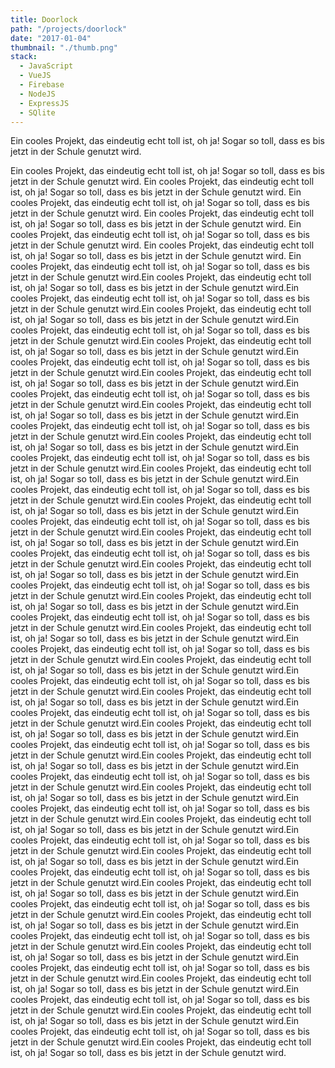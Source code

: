 ```yaml
---
title: Doorlock
path: "/projects/doorlock"
date: "2017-01-04"
thumbnail: "./thumb.png"
stack:
  - JavaScript
  - VueJS
  - Firebase
  - NodeJS
  - ExpressJS
  - SQlite
---
```


Ein cooles Projekt, das eindeutig echt toll ist, oh ja! Sogar so toll, dass es bis jetzt in der Schule genutzt wird.




Ein cooles Projekt, das eindeutig echt toll ist, oh ja! Sogar so toll, dass es bis jetzt in der Schule genutzt wird.
Ein cooles Projekt, das eindeutig echt toll ist, oh ja! Sogar so toll, dass es bis jetzt in der Schule genutzt wird.
Ein cooles Projekt, das eindeutig echt toll ist, oh ja! Sogar so toll, dass es bis jetzt in der Schule genutzt wird.
Ein cooles Projekt, das eindeutig echt toll ist, oh ja! Sogar so toll, dass es bis jetzt in der Schule genutzt wird.
Ein cooles Projekt, das eindeutig echt toll ist, oh ja! Sogar so toll, dass es bis jetzt in der Schule genutzt wird.
Ein cooles Projekt, das eindeutig echt toll ist, oh ja! Sogar so toll, dass es bis jetzt in der Schule genutzt wird.
Ein cooles Projekt, das eindeutig echt toll ist, oh ja! Sogar so toll, dass es bis jetzt in der Schule genutzt wird.Ein cooles Projekt, das eindeutig echt toll ist, oh ja! Sogar so toll, dass es bis jetzt in der Schule genutzt wird.Ein cooles Projekt, das eindeutig echt toll ist, oh ja! Sogar so toll, dass es bis jetzt in der Schule genutzt wird.Ein cooles Projekt, das eindeutig echt toll ist, oh ja! Sogar so toll, dass es bis jetzt in der Schule genutzt wird.Ein cooles Projekt, das eindeutig echt toll ist, oh ja! Sogar so toll, dass es bis jetzt in der Schule genutzt wird.Ein cooles Projekt, das eindeutig echt toll ist, oh ja! Sogar so toll, dass es bis jetzt in der Schule genutzt wird.Ein cooles Projekt, das eindeutig echt toll ist, oh ja! Sogar so toll, dass es bis jetzt in der Schule genutzt wird.Ein cooles Projekt, das eindeutig echt toll ist, oh ja! Sogar so toll, dass es bis jetzt in der Schule genutzt wird.Ein cooles Projekt, das eindeutig echt toll ist, oh ja! Sogar so toll, dass es bis jetzt in der Schule genutzt wird.Ein cooles Projekt, das eindeutig echt toll ist, oh ja! Sogar so toll, dass es bis jetzt in der Schule genutzt wird.Ein cooles Projekt, das eindeutig echt toll ist, oh ja! Sogar so toll, dass es bis jetzt in der Schule genutzt wird.Ein cooles Projekt, das eindeutig echt toll ist, oh ja! Sogar so toll, dass es bis jetzt in der Schule genutzt wird.Ein cooles Projekt, das eindeutig echt toll ist, oh ja! Sogar so toll, dass es bis jetzt in der Schule genutzt wird.Ein cooles Projekt, das eindeutig echt toll ist, oh ja! Sogar so toll, dass es bis jetzt in der Schule genutzt wird.Ein cooles Projekt, das eindeutig echt toll ist, oh ja! Sogar so toll, dass es bis jetzt in der Schule genutzt wird.Ein cooles Projekt, das eindeutig echt toll ist, oh ja! Sogar so toll, dass es bis jetzt in der Schule genutzt wird.Ein cooles Projekt, das eindeutig echt toll ist, oh ja! Sogar so toll, dass es bis jetzt in der Schule genutzt wird.Ein cooles Projekt, das eindeutig echt toll ist, oh ja! Sogar so toll, dass es bis jetzt in der Schule genutzt wird.Ein cooles Projekt, das eindeutig echt toll ist, oh ja! Sogar so toll, dass es bis jetzt in der Schule genutzt wird.Ein cooles Projekt, das eindeutig echt toll ist, oh ja! Sogar so toll, dass es bis jetzt in der Schule genutzt wird.Ein cooles Projekt, das eindeutig echt toll ist, oh ja! Sogar so toll, dass es bis jetzt in der Schule genutzt wird.Ein cooles Projekt, das eindeutig echt toll ist, oh ja! Sogar so toll, dass es bis jetzt in der Schule genutzt wird.Ein cooles Projekt, das eindeutig echt toll ist, oh ja! Sogar so toll, dass es bis jetzt in der Schule genutzt wird.Ein cooles Projekt, das eindeutig echt toll ist, oh ja! Sogar so toll, dass es bis jetzt in der Schule genutzt wird.Ein cooles Projekt, das eindeutig echt toll ist, oh ja! Sogar so toll, dass es bis jetzt in der Schule genutzt wird.Ein cooles Projekt, das eindeutig echt toll ist, oh ja! Sogar so toll, dass es bis jetzt in der Schule genutzt wird.Ein cooles Projekt, das eindeutig echt toll ist, oh ja! Sogar so toll, dass es bis jetzt in der Schule genutzt wird.Ein cooles Projekt, das eindeutig echt toll ist, oh ja! Sogar so toll, dass es bis jetzt in der Schule genutzt wird.Ein cooles Projekt, das eindeutig echt toll ist, oh ja! Sogar so toll, dass es bis jetzt in der Schule genutzt wird.Ein cooles Projekt, das eindeutig echt toll ist, oh ja! Sogar so toll, dass es bis jetzt in der Schule genutzt wird.Ein cooles Projekt, das eindeutig echt toll ist, oh ja! Sogar so toll, dass es bis jetzt in der Schule genutzt wird.Ein cooles Projekt, das eindeutig echt toll ist, oh ja! Sogar so toll, dass es bis jetzt in der Schule genutzt wird.Ein cooles Projekt, das eindeutig echt toll ist, oh ja! Sogar so toll, dass es bis jetzt in der Schule genutzt wird.Ein cooles Projekt, das eindeutig echt toll ist, oh ja! Sogar so toll, dass es bis jetzt in der Schule genutzt wird.Ein cooles Projekt, das eindeutig echt toll ist, oh ja! Sogar so toll, dass es bis jetzt in der Schule genutzt wird.Ein cooles Projekt, das eindeutig echt toll ist, oh ja! Sogar so toll, dass es bis jetzt in der Schule genutzt wird.Ein cooles Projekt, das eindeutig echt toll ist, oh ja! Sogar so toll, dass es bis jetzt in der Schule genutzt wird.Ein cooles Projekt, das eindeutig echt toll ist, oh ja! Sogar so toll, dass es bis jetzt in der Schule genutzt wird.Ein cooles Projekt, das eindeutig echt toll ist, oh ja! Sogar so toll, dass es bis jetzt in der Schule genutzt wird.Ein cooles Projekt, das eindeutig echt toll ist, oh ja! Sogar so toll, dass es bis jetzt in der Schule genutzt wird.Ein cooles Projekt, das eindeutig echt toll ist, oh ja! Sogar so toll, dass es bis jetzt in der Schule genutzt wird.Ein cooles Projekt, das eindeutig echt toll ist, oh ja! Sogar so toll, dass es bis jetzt in der Schule genutzt wird.Ein cooles Projekt, das eindeutig echt toll ist, oh ja! Sogar so toll, dass es bis jetzt in der Schule genutzt wird.Ein cooles Projekt, das eindeutig echt toll ist, oh ja! Sogar so toll, dass es bis jetzt in der Schule genutzt wird.Ein cooles Projekt, das eindeutig echt toll ist, oh ja! Sogar so toll, dass es bis jetzt in der Schule genutzt wird.Ein cooles Projekt, das eindeutig echt toll ist, oh ja! Sogar so toll, dass es bis jetzt in der Schule genutzt wird.Ein cooles Projekt, das eindeutig echt toll ist, oh ja! Sogar so toll, dass es bis jetzt in der Schule genutzt wird.Ein cooles Projekt, das eindeutig echt toll ist, oh ja! Sogar so toll, dass es bis jetzt in der Schule genutzt wird.Ein cooles Projekt, das eindeutig echt toll ist, oh ja! Sogar so toll, dass es bis jetzt in der Schule genutzt wird.Ein cooles Projekt, das eindeutig echt toll ist, oh ja! Sogar so toll, dass es bis jetzt in der Schule genutzt wird.
